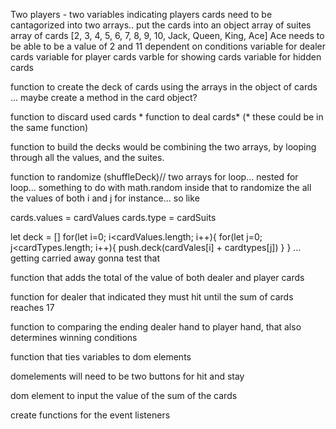 Two players - two variables indicating players
cards need to be cantagorized into two arrays..
put the cards into an object
array of suites 
array of cards [2, 3, 4, 5, 6, 7, 8, 9, 10, Jack, Queen, King, Ace]
Ace needs to be able to be a value of 2 and 11 dependent on conditions
variable for dealer cards
variable for player cards
varble for showing cards
variable for hidden cards

function to create the deck of cards using the arrays in the object of cards ... maybe create a method in the card object?

function to discard used cards *
function to deal cards* (* these could be in the same function)


function to build the decks would be combining the two arrays, by looping through all the values, and the suites. 

function to randomize (shuffleDeck)//
two arrays
for loop... nested for loop... something to do with math.random inside that to randomize the all the values of both i and j for instance...
so like

cards.values = cardValues
cards.type = cardSuits

let deck = []
for(let i=0; i<cardValues.length; i++){
    for(let j=0; j<cardTypes.length; i++){
        push.deck(cardVales[i] + cardtypes[j]) 
    }
}
... getting carried away gonna test that



function that adds the total of the value of both dealer and player cards

function for dealer that indicated they must hit until the sum of cards reaches 17

function to comparing the ending dealer hand to player hand, that also determines winning conditions

function that ties variables to dom elements

domelements will need to be two buttons for hit and stay

dom element to input the value of the sum of the cards



create functions for the event listeners



